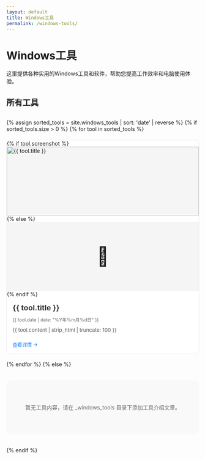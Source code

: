 ```yaml
---
layout: default
title: Windows工具
permalink: /windows-tools/
---
```


# Windows工具

这里提供各种实用的Windows工具和软件，帮助您提高工作效率和电脑使用体验。

## 所有工具

<div class="tool-grid">
  {% assign sorted_tools = site.windows_tools | sort: 'date' | reverse %}
  {% if sorted_tools.size > 0 %}
    {% for tool in sorted_tools %}
      <div class="tool-card">
        {% if tool.screenshot %}
          <div class="tool-image">
            <img src="{{ site.baseurl }}/{{ tool.screenshot }}" alt="{{ tool.title }}" loading="lazy">
          </div>
        {% else %}
          <div class="tool-image placeholder">
            <div class="placeholder-icon">🔧</div>
          </div>
        {% endif %}
        <div class="tool-info">
          <h3><a href="{{ tool.url }}">{{ tool.title }}</a></h3>
          <div class="tool-meta">
            <span class="tool-date">{{ tool.date | date: "%Y年%m月%d日" }}</span>
          </div>
          <div class="tool-excerpt">
            {{ tool.content | strip_html | truncate: 100 }}
          </div>
          <a href="{{ tool.url }}" class="read-more">查看详情 →</a>
        </div>
      </div>
    {% endfor %}
  {% else %}
    <p class="no-content">暂无工具内容，请在 _windows_tools 目录下添加工具介绍文章。</p>
  {% endif %}
</div>

<style>
  .tool-grid {
    display: grid;
    grid-template-columns: repeat(auto-fill, minmax(300px, 1fr));
    gap: 20px;
    margin-top: 30px;
  }
  
  .tool-card {
    background-color: #ffffff;
    border: 1px solid #eaeaea;
    border-radius: 12px;
    overflow: hidden;
    transition: transform 0.3s ease, box-shadow 0.3s ease;
    display: flex;
    flex-direction: column;
    height: 100%;
  }
  
  .tool-card:hover {
    transform: translateY(-5px);
    box-shadow: 0 10px 20px rgba(0,0,0,0.1);
  }
  
  .tool-image {
    height: 180px;
    overflow: hidden;
    background-color: #f5f5f5;
  }
  
  .tool-image img {
    width: 100%;
    height: 100%;
    object-fit: cover;
    transition: transform 0.3s ease;
  }
  
  .tool-card:hover .tool-image img {
    transform: scale(1.05);
  }
  
  .tool-image.placeholder {
    display: flex;
    align-items: center;
    justify-content: center;
  }
  
  .placeholder-icon {
    font-size: 48px;
  }
  
  .tool-info {
    padding: 15px;
    flex: 1;
    display: flex;
    flex-direction: column;
  }
  
  .tool-info h3 {
    margin-top: 0;
    margin-bottom: 10px;
    font-size: 1.2rem;
  }
  
  .tool-info h3 a {
    color: #333;
    text-decoration: none;
  }
  
  .tool-info h3 a:hover {
    color: #007bff;
  }
  
  .tool-meta {
    color: #666;
    font-size: 0.85em;
    margin-bottom: 10px;
  }
  
  .tool-excerpt {
    color: #555;
    margin-bottom: 15px;
    flex: 1;
    font-size: 0.95em;
    line-height: 1.5;
  }
  
  .read-more {
    color: #007bff;
    text-decoration: none;
    font-weight: 500;
    font-size: 0.9em;
  }
  
  .read-more:hover {
    text-decoration: underline;
  }
  
  .no-content {
    grid-column: 1 / -1;
    text-align: center;
    padding: 60px 20px;
    color: #666;
    background-color: #f9f9f9;
    border-radius: 12px;
  }
  
  @media (max-width: 768px) {
    .tool-grid {
      grid-template-columns: 1fr;
      gap: 15px;
    }
    
    .tool-image {
      height: 160px;
    }
  }
</style>